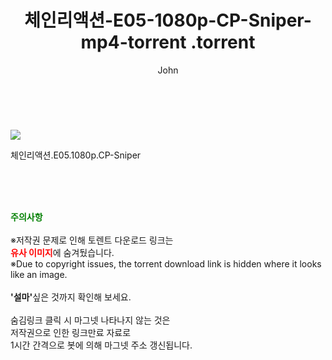 ﻿---
layout: post
title:  "                   체인리액션-E05-1080p-CP-Sniper-mp4-torrent                .torrent"
author: John
categories: [ TV ]
tags: [  ]
image: https://torrentrj57.com/uploadfile/full/126f01ec891bca311529cfe1e7633a24ea143c0b.jpg 
description: "                   체인리액션-E05-1080p-CP-Sniper-mp4-torrent                 torrent 정보 공유"
toc: true
toc_sticky: true
---

<br>
<p><img src="https://torrentrj57.com/uploadfile/full/126f01ec891bca311529cfe1e7633a24ea143c0b.jpg"/></p>
 체인리액션.E05.1080p.CP-Sniper  
    
<br><br><br>
<p data-ke-size="size16"><b><span style="color: green;">주의사항</span></b><br /><br />※저작권 문제로 인해 토렌트 다운로드 링크는<br /><b><span style="color: red;">유사 이미지</span></b>에 숨겨뒀습니다.<br />※Due to copyright issues, the torrent download link is hidden where it looks like an image.<br /><br /><b>'설마'</b>싶은 것까지 확인해 보세요.<br /><br />숨김링크 클릭 시 마그넷 나타나지 않는 것은<br />저작권으로 인한 링크만료 자료로<br />1시간 간격으로 봇에 의해 마그넷 주소 갱신됩니다.</p>
